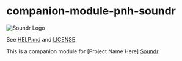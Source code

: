 # companion-module-pnh-soundr
![Soundr Logo](https://git.project-name-here.de/Project-Name-Here/soundr/raw/branch/master/resources/logo.svg "Soundr Logo")

See [HELP.md](./HELP.MD) and [LICENSE](./LICENSE).

This is a companion module for [Project Name Here] [Soundr](https://git.project-name-here.de/Project-Name-Here/soundr).